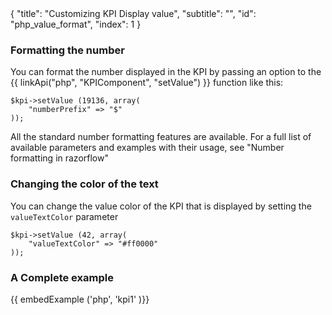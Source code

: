 <meta>
{
	"title": "Customizing KPI Display value",
	"subtitle": "",
	"id": "php_value_format",
	"index": 1
}
</meta>

### Formatting the number

You can format the number displayed in the KPI by passing an option to  the {{ linkApi("php", "KPIComponent", "setValue") }} function like this:

~~~
$kpi->setValue (19136, array(
	"numberPrefix" => "$"
));
~~~

All the standard number formatting features are available. For a full list of available parameters and examples with their usage, see "Number formatting in razorflow"

### Changing the color of the text

You can change the value color of the KPI that is displayed by setting the `valueTextColor` parameter

~~~
$kpi->setValue (42, array(
	"valueTextColor" => "#ff0000"
));
~~~

### A Complete example

{{ embedExample ('php', 'kpi1' )}}